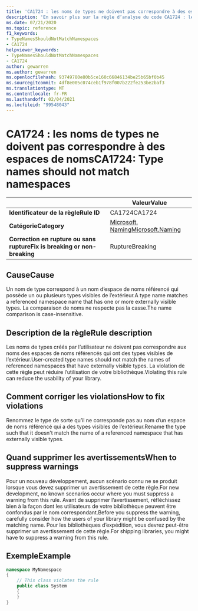 ```yaml
---
title: 'CA1724 : les noms de types ne doivent pas correspondre à des espaces de noms (analyse du code)'
description: 'En savoir plus sur la règle d’analyse du code CA1724 : les noms de types ne doivent pas correspondre aux espaces de noms'
ms.date: 07/21/2020
ms.topic: reference
f1_keywords:
- TypeNamesShouldNotMatchNamespaces
- CA1724
helpviewer_keywords:
- TypeNamesShouldNotMatchNamespaces
- CA1724
author: gewarren
ms.author: gewarren
ms.openlocfilehash: 93749780e80b5ce160c66846134be25b65bf0b45
ms.sourcegitcommit: 4df8e005c074ceb1f978f007b222fe253be2baf3
ms.translationtype: MT
ms.contentlocale: fr-FR
ms.lasthandoff: 02/04/2021
ms.locfileid: "99548043"
---
```

# <a name="ca1724-type-names-should-not-match-namespaces"></a><span data-ttu-id="47f05-103">CA1724 : les noms de types ne doivent pas correspondre à des espaces de noms</span><span class="sxs-lookup"><span data-stu-id="47f05-103">CA1724: Type names should not match namespaces</span></span>

| | <span data-ttu-id="47f05-104">Valeur</span><span class="sxs-lookup"><span data-stu-id="47f05-104">Value</span></span> |
|-|-|
| <span data-ttu-id="47f05-105">**Identificateur de la règle**</span><span class="sxs-lookup"><span data-stu-id="47f05-105">**Rule ID**</span></span> |<span data-ttu-id="47f05-106">CA1724</span><span class="sxs-lookup"><span data-stu-id="47f05-106">CA1724</span></span>|
| <span data-ttu-id="47f05-107">**Catégorie**</span><span class="sxs-lookup"><span data-stu-id="47f05-107">**Category**</span></span> |[<span data-ttu-id="47f05-108">Microsoft. Naming</span><span class="sxs-lookup"><span data-stu-id="47f05-108">Microsoft.Naming</span></span>](naming-warnings.md)|
| <span data-ttu-id="47f05-109">**Correction en rupture ou sans rupture**</span><span class="sxs-lookup"><span data-stu-id="47f05-109">**Fix is breaking or non-breaking**</span></span> |<span data-ttu-id="47f05-110">Rupture</span><span class="sxs-lookup"><span data-stu-id="47f05-110">Breaking</span></span>|

## <a name="cause"></a><span data-ttu-id="47f05-111">Cause</span><span class="sxs-lookup"><span data-stu-id="47f05-111">Cause</span></span>

<span data-ttu-id="47f05-112">Un nom de type correspond à un nom d’espace de noms référencé qui possède un ou plusieurs types visibles de l’extérieur.</span><span class="sxs-lookup"><span data-stu-id="47f05-112">A type name matches a referenced namespace name that has one or more externally visible types.</span></span> <span data-ttu-id="47f05-113">La comparaison de noms ne respecte pas la casse.</span><span class="sxs-lookup"><span data-stu-id="47f05-113">The name comparison is case-insensitive.</span></span>

## <a name="rule-description"></a><span data-ttu-id="47f05-114">Description de la règle</span><span class="sxs-lookup"><span data-stu-id="47f05-114">Rule description</span></span>

<span data-ttu-id="47f05-115">Les noms de types créés par l’utilisateur ne doivent pas correspondre aux noms des espaces de noms référencés qui ont des types visibles de l’extérieur.</span><span class="sxs-lookup"><span data-stu-id="47f05-115">User-created type names should not match the names of referenced namespaces that have externally visible types.</span></span> <span data-ttu-id="47f05-116">La violation de cette règle peut réduire l’utilisation de votre bibliothèque.</span><span class="sxs-lookup"><span data-stu-id="47f05-116">Violating this rule can reduce the usability of your library.</span></span>

## <a name="how-to-fix-violations"></a><span data-ttu-id="47f05-117">Comment corriger les violations</span><span class="sxs-lookup"><span data-stu-id="47f05-117">How to fix violations</span></span>

<span data-ttu-id="47f05-118">Renommez le type de sorte qu’il ne corresponde pas au nom d’un espace de noms référencé qui a des types visibles de l’extérieur.</span><span class="sxs-lookup"><span data-stu-id="47f05-118">Rename the type such that it doesn't match the name of a referenced namespace that has externally visible types.</span></span>

## <a name="when-to-suppress-warnings"></a><span data-ttu-id="47f05-119">Quand supprimer les avertissements</span><span class="sxs-lookup"><span data-stu-id="47f05-119">When to suppress warnings</span></span>

<span data-ttu-id="47f05-120">Pour un nouveau développement, aucun scénario connu ne se produit lorsque vous devez supprimer un avertissement de cette règle.</span><span class="sxs-lookup"><span data-stu-id="47f05-120">For new development, no known scenarios occur where you must suppress a warning from this rule.</span></span> <span data-ttu-id="47f05-121">Avant de supprimer l’avertissement, réfléchissez bien à la façon dont les utilisateurs de votre bibliothèque peuvent être confondus par le nom correspondant.</span><span class="sxs-lookup"><span data-stu-id="47f05-121">Before you suppress the warning, carefully consider how the users of your library might be confused by the matching name.</span></span> <span data-ttu-id="47f05-122">Pour les bibliothèques d’expédition, vous devrez peut-être supprimer un avertissement de cette règle.</span><span class="sxs-lookup"><span data-stu-id="47f05-122">For shipping libraries, you might have to suppress a warning from this rule.</span></span>

## <a name="example"></a><span data-ttu-id="47f05-123">Exemple</span><span class="sxs-lookup"><span data-stu-id="47f05-123">Example</span></span>

```csharp
namespace MyNamespace
{
    // This class violates the rule
    public class System
    {
    }
}
```
